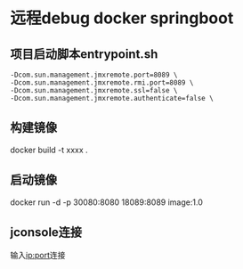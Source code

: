 # 远程debug docker springboot
## 项目启动脚本entrypoint.sh
```
-Dcom.sun.management.jmxremote.port=8089 \
-Dcom.sun.management.jmxremote.rmi.port=8089 \
-Dcom.sun.management.jmxremote.ssl=false \
-Dcom.sun.management.jmxremote.authenticate=false \
```
## 构建镜像
docker build -t xxxx .
## 启动镜像
docker run -d -p 30080:8080 18089:8089 image:1.0
## jconsole连接
输入<ip:port>连接